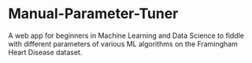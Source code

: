 # Manual-Parameter-Tuner
A web app for beginners in Machine Learning and Data Science to fiddle with different parameters of various ML algorithms on the Framingham Heart Disease dataset.
